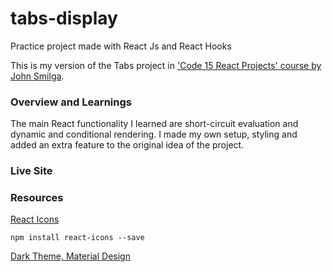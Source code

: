 # tabs-display
Practice project made with React Js and React Hooks

This is my version of the Tabs project in ['Code 15 React Projects' course by John Smilga](https://youtu.be/a_7Z7C_JCyo).

### Overview and Learnings

The main React functionality I learned are short-circuit evaluation and dynamic and conditional rendering. I made my own setup, styling and added an extra feature to the original idea of the project.

### Live Site

### Resources

[React Icons](https://react-icons.github.io/react-icons/)
```
npm install react-icons --save
``` 

[Dark Theme, Material Design](https://material.io/design/color/dark-theme.html#ui-application)
